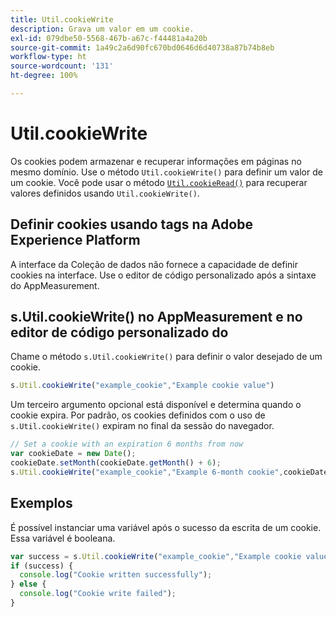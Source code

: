 ```yaml
---
title: Util.cookieWrite
description: Grava um valor em um cookie.
exl-id: 079dbe50-5568-467b-a67c-f44481a4a20b
source-git-commit: 1a49c2a6d90fc670bd0646d6d40738a87b74b8eb
workflow-type: ht
source-wordcount: '131'
ht-degree: 100%

---
```


# Util.cookieWrite

Os cookies podem armazenar e recuperar informações em páginas no mesmo domínio. Use o método `Util.cookieWrite()` para definir um valor de um cookie. Você pode usar o método [`Util.cookieRead()`](util-cookieread.md) para recuperar valores definidos usando `Util.cookieWrite()`.

## Definir cookies usando tags na Adobe Experience Platform

A interface da Coleção de dados não fornece a capacidade de definir cookies na interface. Use o editor de código personalizado após a sintaxe do AppMeasurement.

## s.Util.cookieWrite() no AppMeasurement e no editor de código personalizado do 

Chame o método `s.Util.cookieWrite()` para definir o valor desejado de um cookie.

```js
s.Util.cookieWrite("example_cookie","Example cookie value")
```

Um terceiro argumento opcional está disponível e determina quando o cookie expira. Por padrão, os cookies definidos com o uso de `s.Util.cookieWrite()` expiram no final da sessão do navegador.

```js
// Set a cookie with an expiration 6 months from now
var cookieDate = new Date();
cookieDate.setMonth(cookieDate.getMonth() + 6);
s.Util.cookieWrite("example_cookie","Example 6-month cookie",cookieDate);
```

## Exemplos

É possível instanciar uma variável após o sucesso da escrita de um cookie. Essa variável é booleana.

```js
var success = s.Util.cookieWrite("example_cookie","Example cookie value");
if (success) {
  console.log("Cookie written successfully");
} else {
  console.log("Cookie write failed");
}
```
